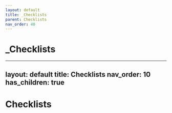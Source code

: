 ```yaml
---
layout: default
title: _Checklists
parent: Checklists
nav_order: 40
---
```

# _Checklists

---
layout: default
title: Checklists
nav_order: 10
has_children: true
---

# Checklists

